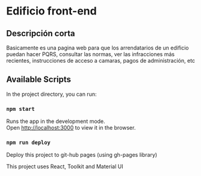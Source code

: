 # Edificio front-end

## Descripción corta
Basicamente es una pagina web para que los arrendatarios de un edificio puedan hacer PQRS, consultar las normas, ver las infracciones más recientes, instrucciones
de acceso a camaras, pagos de administración, etc

## Available Scripts

In the project directory, you can run:

### `npm start`

Runs the app in the development mode.\
Open [http://localhost:3000](http://localhost:3000) to view it in the browser.

### `npm run deploy`
Deploy this project to git-hub pages (using gh-pages library)

This project uses React, Toolkit and Material UI
